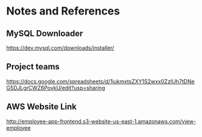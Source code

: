 # Notes and References

## MySQL Downloader
https://dev.mysql.com/downloads/installer/


## Project teams

https://docs.google.com/spreadsheets/d/1iukmxtsZXY1S2wxx0ZzIUh7tDNeG5DJLgrCWZ6PovkU/edit?usp=sharing


## AWS Website Link

http://employee-app-frontend.s3-website-us-east-1.amazonaws.com/view-employee

